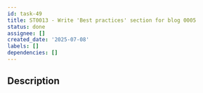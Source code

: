 ```yaml
---
id: task-49
title: ST0013 - Write 'Best practices' section for blog 0005
status: done
assignee: []
created_date: '2025-07-08'
labels: []
dependencies: []
---
```


## Description
